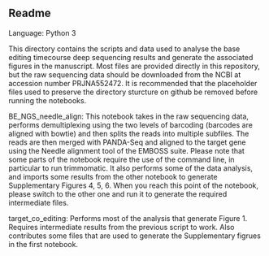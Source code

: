## Readme
Language: Python 3

This directory contains the scripts and data used to analyse the base editing timecourse deep sequencing results and generate the associated figures in the manuscript. Most files are provided directly in this repository, but the raw sequencing data should be downloaded from the NCBI at accession number PRJNA552472. It is recommended that the placeholder files used to preserve the directory sturcture on github be removed before running the notebooks.

BE_NGS_needle_align:
This notebook takes in the raw sequencing data, performs demultiplexing using the two levels of barcoding (barcodes are aligned with bowtie) and then splits the reads into multiple subfiles. The reads are then merged with PANDA-Seq and aligned to the target gene using the Needle alignment tool of the EMBOSS suite. Please note that some parts of the notebook require the use of the command line, in particular to run trimmomatic. It also performs some of the data analysis, and imports some results from the other notebook to generate Supplementary Figures 4, 5, 6. When you reach this point of the notebook, please switch to the other one and run it to generate the required intermediate files.

target_co_editing:
Performs most of the analysis that generate Figure 1. Requires intermediate results from the previous script to work. Also contributes some files that are used to generate the Supplementary figrues in the first notebook.
